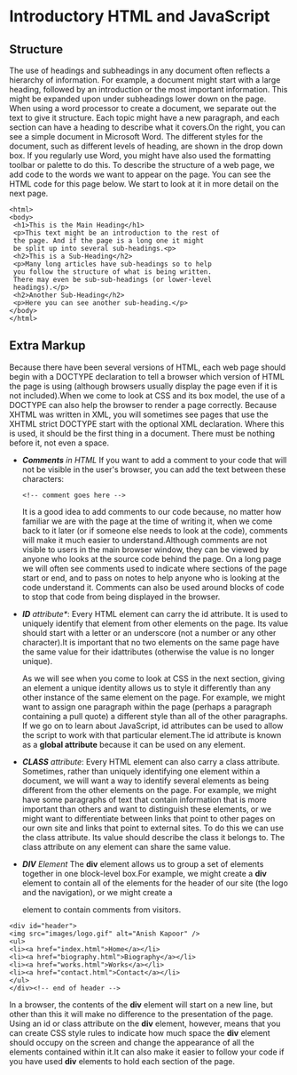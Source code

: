 # Introductory HTML and JavaScript
## Structure 
The use of headings and subheadings in any document often reflects a hierarchy of information. For example, a document might start with a large heading, followed by an introduction or the most important information. This might be expanded upon under subheadings lower down on the page. When using a word processor to create a document, we separate out the text to give it structure. Each topic might have a new paragraph, and each section can have a heading to describe what it covers.On the right, you can see a 
simple document in Microsoft Word. The different styles for the document, such as different levels of heading, are shown in the drop down box. If you regularly use Word, you might have also used the formatting toolbar or palette to do this. To describe the structure of a web page, we add code to the words we want to appear on the page. You can see the HTML code for this page below. We start to look at it in more detail on the next page.

```
<html>
<body>
 <h1>This is the Main Heading</h1>
 <p>This text might be an introduction to the rest of 
 the page. And if the page is a long one it might 
 be split up into several sub-headings.<p>
 <h2>This is a Sub-Heading</h2>
 <p>Many long articles have sub-headings so to help 
 you follow the structure of what is being written. 
 There may even be sub-sub-headings (or lower-level 
 headings).</p>
 <h2>Another Sub-Heading</h2>
 <p>Here you can see another sub-heading.</p>
</body>
</html>
```

## Extra Markup
Because there have been several versions of HTML, each web page should begin with a DOCTYPE declaration to tell a browser which version of HTML the page is using (although browsers usually display the page even if it is not included).When we come to look at CSS and its box model, the use of a DOCTYPE can also help the browser to render a page correctly. Because XHTML was written in XML, you will sometimes see pages that use the XHTML strict DOCTYPE start with the optional XML declaration. Where this is used, it should be the first thing in a document. There must be nothing before it, not even a space.
- _**Comments** in HTML_
  If you want to add a comment to your code that will not be visible in the user's browser, you can add the text between these characters:
  ```
  <!-- comment goes here -->
  ```
  It is a good idea to add comments to our code because, no matter how familiar we are with the page at the time of writing it, when we come back to it later (or if someone else needs to look at the code), comments will make it much easier to understand.Although comments are not visible to users in the main browser window, they can be viewed by anyone who looks at the source code behind the page. On a long page we will often see comments used to indicate where sections of the page start or end, and to pass on notes to help anyone who is looking at the code understand it. Comments can also be used around blocks of code to stop that code from being displayed in the browser.
  
- _**ID** attribute*_:
  Every HTML element can carry the id attribute. It is used to uniquely identify that element from other elements on the page. Its value should start with a letter or an underscore (not a number or any other character).It is important that no two elements on the same page have the same value for their idattributes (otherwise the value is no longer unique).

  As we will see when you come to look at CSS in the next section, giving an element a unique identity allows us to style it differently than any other instance of the same element on the page. For example, we might want to assign one paragraph within the page (perhaps a paragraph containing a pull quote) a different style than all of the other paragraphs. If we go on to learn about JavaScript, id attributes can be used to allow the script to work with that particular element.The id attribute is known as a **global attribute** because it can be used on any element.
  
- _**CLASS** attribute_:
  Every HTML element can also carry a class attribute. Sometimes, rather than uniquely identifying one element within a document, we will want a way to identify several elements as being different from the other elements on the page. For example, we might have some paragraphs of text that contain information that is more important than others and want to distinguish these elements, or we might want to differentiate between links that point to other pages on our own site and links that point to external sites. To do this we can use the class attribute. Its value should describe the class it belongs to. The class attribute on any element can share the same value.
  
- _**DIV** Element_ 
  The **div** element allows us to group a set of elements together in one block-level box.For example, we might create a **div** element to contain all of the elements for the header of our site (the logo and the navigation), or we might create a <div> element to contain comments from visitors.
 ```
 <div id="header">
<img src="images/logo.gif" alt="Anish Kapoor" />
<ul>
 <li><a href="index.html">Home</a></li>
 <li><a href="biography.html">Biography</a></li>
 <li><a href="works.html">Works</a></li>
 <li><a href="contact.html">Contact</a></li>
</ul>
</div><!-- end of header -->
 ```
  In a browser, the contents of the **div** element will start on a new line, but other than this it will make no difference to the presentation of the page. Using an id or class attribute on the **div** element, however, means that you can create CSS style rules to indicate how much space the **div** element should occupy on the screen and change the appearance of all the elements contained within it.It can also make it easier to follow your code if you have used **div** elements to hold each section of the page.
